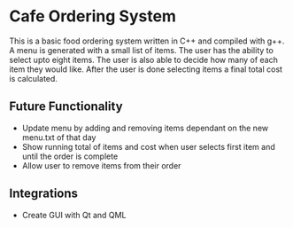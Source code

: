 # Cafe Ordering System

This is a basic food ordering system written in C++ and compiled with g++. A menu is generated with a small list of items. The user has the ability to select upto eight items. The user is also able to decide how many of each item they would like. After the user is done selecting items a final total cost is calculated.

## Future Functionality
- Update menu by adding and removing items dependant on the new menu.txt of that day
- Show running total of items and cost when user selects first item and until the order is complete
- Allow user to remove items from their order

## Integrations
- Create GUI with Qt and QML
